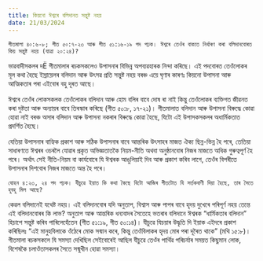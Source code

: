 ```yaml
---
title: কিয়নো ঈশ্বৰে বলিদানত সন্তুষ্ট নহয়
date: 21/03/2024
---
```


`গীতমালা ৪০:৬-৮; গীত ৫০:৭-২৩ আৰু গীত ৫১:১৬-১৯ পদ পঢ়ক। ঈশ্বৰে তেওঁৰ বাক্যত নিৰ্ধাৰণ কৰা বলিদানবোৰত কিয় সন্তুষ্ট নহয় (যাত্ৰা ২০:২৪)?`

ভাৱবাদীসকলৰ দË গীতমালাৰ ৰচকসকলেও উপাসনাৰ বিভিন্ন অপব্যৱহাৰক নিন্দা কৰিছে। এই পদবোৰত তেওঁলোকৰ মূল কথা হৈছে ইস্ৰায়েলৰ বলিদান আৰু উৎসৱ প্ৰতি সন্তুষ্ট নহয় বৰঞ্চ এয়ে ঘৃণাৰ কাৰণঃ কিয়নো উপাসনা আৰু আত্মিকতাৰ পৰা এইবোৰ বহু দূৰত আছে।

ঈশ্বৰে তেওঁৰ লোকসকলক তেওঁলোকৰ বলিদান আৰু হোম বলিৰ বাবে দোষ ৰা নাই কিন্তু তেওঁলোকৰ ব্যক্তিগত জীৱনত কৰা দুষ্টতা আৰু অন্যায়ৰ বাবে তিৰস্কাৰ কৰিছে (গীত ৫০:৮, ১৭-২১)। গীতমালাত বলিদান আৰু উপাসনা বিৰুদ্ধে কোৱা হোৱা নাই বৰঞ্চ অসাৰ বলিদান আৰু উপাসনা নকৰাৰ বিৰুদ্ধে কোৱা হৈছে, যিটো এই উপাসকসকলৰ অধাৰ্মিকতাত প্ৰদৰ্শিত হৈছে।

যেতিয়া উপাসনাৰ বাহ্যিক প্ৰকাশ আৰু সঠিক উপাসনাৰ বাবে আন্তৰিক উৎসাহৰ মাজত ঐক্য ছিন্ন-ভিন্ন হৈ পৰে, তেতিয়া সাধাৰণতে ঈশ্বৰৰ ওচৰলৈ যোৱাৰ প্ৰকৃত অভিজ্ঞতাতকৈ নিয়ম-নীতি অথবা অনুষ্ঠানবোৰ নিজৰ মাজতে অধিক গুৰুত্বপূৰ্ণ হৈ পৰে। অৰ্থাৎ সেই নীতি-নিয়ম বা কাৰ্যবোৰে যি ঈশ্বৰক আঙুলিয়াই দিব আৰু প্ৰকাশ কৰিব লাগে, তেওঁৰ বিপৰীতে উপাসনাৰ দিশবোৰ নিজৰ মাজতে অন্ত হৈ পৰে।

`যোহন ৪:২৩, ২৪ পদ পঢ়ক। যীচুৱে ইয়াত কি কথা কৈছে যিটো আজিৰ গীতটোত যি সৰ্তকবাণী দিয়া হৈছে, তাৰ সৈতে হুবহু মিল আছে?`

কেৱল বলিদানেই যথেষ্ট নহয়। এই বলিদানবোৰ যদি অনুতাপ, বিশ্বাস আৰু পাপৰ বাবে হৃদয় দুখেৰে পৰিপূৰ্ণ নহয় তেন্তে এই বলিদানবোৰৰ কি লাভ? অনুতাপ আৰু আন্তৰিক ধন্যবাদৰ সৈতেহে ভতৰাৰ বলিদানে ঈশ্বৰক “ধাৰ্মিকতাৰ বলিদান” হিচাপে সন্তুষ্ট কৰিব পাৰিলেহেঁতেন (গীত ৫১:১৯, গীত ৫০:১৪)। যীচুৱে যিচয়াৰ উদ্ধৃতি দি ইয়াক এইদৰে প্ৰকাশ কৰিছিলঃ “এই মানুহবিলাকে ওঁঠেৰে মোক সন্মান কৰে, কিন্তু তেওঁবিলাকৰ হৃদয় মোৰ পৰা দূৰৈত থাকে” (মথি ১৫:৮)। গীতমালা ৰচকসকলে যি সমস্যা দেখিছিল সেইবোৰেই আছিল যীচুৱে তেওঁৰ পাৰ্থিৱ পৰিচৰ্যাৰ সময়ত কিছুমান লোক, বিশেষকৈ চলাওঁতাসকলৰ সৈতে সন্মুখীন হোৱা সমস্যা।